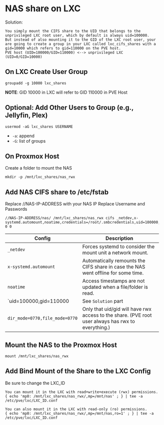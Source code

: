 # NAS share on LXC
Solution:
```
You simply mount the CIFS share to the UID that belongs to the unprivileged LXC root user, which by default is always uid=100000.
But instead of also mounting it to the GID of the LXC root user, your are going to create a group in your LXC called lxc_cifs_shares with a gid=10000 which refers to gid=110000 on the PVE host.
PVE host (UID=100000/GID=110000) <--> unprivileged LXC (UID=0/GID=10000)
```
## On LXC Create User Group
```
groupadd -g 10000 lxc_shares
```
**NOTE**: GID 10000 in LXC will refer to GID 110000 in PVE Host

## Optional: Add Other Users to Group (e.g., Jellyfin, Plex)
```
usermod -aG lxc_shares USERNAME
```
- `-a`: append
- `-G`: list of groups
## On Proxmox Host
Create a folder to mount the NAS
```
mkdir -p /mnt/lxc_shares/nas_rwx
```

## Add NAS CIFS share to /etc/fstab
Replace //NAS-IP-ADDRESS with your NAS IP
Replace Username and Passwords
```
//NAS-IP-ADDRESS/nas/ /mnt/lxc_shares/nas_rwx cifs _netdev,x-systemd.automount,noatime,credentials=/root/.smbcredentials,uid=100000,gid=110000,dir_mode=0770,file_mode=0770 0 0

```
|Config|Description|
|---|---|
|`_netdev` | Forces systemd to consider the mount unit a network mount.|
|`x-systemd.automount` | Automatically remounts the CIFS share in case the NAS went offline for some time.|
|`noatime` | Access timestamps are not updated when a file/folder is read.|
|`uid=100000,gid=110000 | See `Solution` part|
|`dir_mode=0770,file_mode=0770` | Only that uid/gid will have rwx access to the share. (PVE root user always has rwx to everything.)|

## Mount the NAS to the Proxmox Host
```
mount /mnt/lxc_shares/nas_rwx
```

## Add Bind Mount of the Share to the LXC Config
Be sure to change the LXC_ID
```
You can mount it in the LXC with read+write+execute (rwx) permissions.
{ echo 'mp0: /mnt/lxc_shares/nas_rwx/,mp=/mnt/nas' ; } | tee -a /etc/pve/lxc/LXC_ID.conf

You can also mount it in the LXC with read-only (ro) permissions.
{ echo 'mp0: /mnt/lxc_shares/nas_rwx/,mp=/mnt/nas,ro=1' ; } | tee -a /etc/pve/lxc/LXC_ID.conf
```